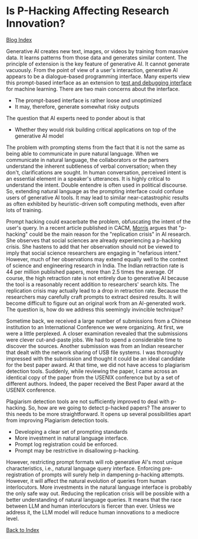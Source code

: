 # Is P-Hacking Affecting Research Innovation?

[Blog Index](../index.md)

Generative AI creates new text, images, or videos by training from massive data. It 
learns patterns from those data and generates similar content. The principle
of extension is the key feature of generative AI. It cannot generate vacuously. From the point of view of a 
user's interaction, generative AI appears to be a dialogue-based 
programming interface. Many experts view this prompt-based interface as an extension to 
[test and debugging interface](https://dl.acm.org/doi/pdf/10.1145/3673861) for machine learning. 
There are two main concerns about the interface. 
- The prompt-based interface is rather loose and unoptimized
- It may, therefore, generate somewhat risky outputs

The question that AI experts need to ponder about is that 
- Whether they would risk building critical applications on top of the generative AI model

The problem with prompting stems from the fact that it is not the same as being able to communicate in 
pure natural language. When we communicate in natural language, the collaborators or the partners
understand the inherent subtleness of verbal conversation; when they don't, clarifications are sought. 
In human conversation, perceived intent is an essential element in a speaker's utterances. It is highly
critical to understand the intent. Double entendre is often used in political discourse. So, extending 
natural language as the prompting interface could confuse users of generative AI tools. 
It may lead to similar near-catastrophic results as often exhibited by heuristic-driven soft 
computing methods, even after lots of training.

Prompt hacking could exacerbate the problem, obfuscating the intent of the user's query. In a recent
article published in CACM, [Morris](https://dl.acm.org/doi/pdf/10.1145/3673861) argues that "p-hacking"
could be the main reason for the "replication crisis" in AI research. She observes that social sciences 
are already experiencing a p-hacking crisis. She hastens to add that her observation should not be 
viewed to imply that social science researchers are engaging in "nefarious intent." However, much of 
her observations may extend equally well to the context of science and engineering research in India.
The Indian retraction rate is 44 per million published papers, more than 2.5 times the average. 
Of course, the high retraction rate is not entirely due to generative AI because the tool is a 
reasonably recent addition to researchers' search kits. The replication crisis may actually lead to 
a drop in retraction rate. Because the researchers may carefully craft prompts to extract 
desired results. It will become difficult to figure out an original work from an AI-generated work.
The question is, how do we address this seemingly invincible technique? 

Sometime back, we received a large number of submissions from a Chinese institution to an
International Conference we were organizing. At first, we were a little perplexed. A closer examination
revealed that the submissions were clever cut-and-paste jobs. We had to spend a considerable time to 
discover the sources. Another submission was from an Indian researcher that dealt with the network 
sharing of USB file systems. I was thoroughly impressed with the submission and thought it could be 
an ideal candidate for the best paper award. At that time, we did not have access to plagiarism 
detection tools. Suddenly, while reviewing the paper, I came across an identical copy of the paper
from the USENIX conference but by a set of different authors. Indeed, the paper received the Best Paper 
award at the USENIX conference. 

Plagiarism detection tools are not sufficiently improved to deal with p-hacking. So, how are we going to
detect p-hacked papers? The answer to this needs to be more straightforward. It opens up several 
possibilities apart from improving Plagiarism detection tools.
- Developing a clear set of prompting standards
- More investment in natural language interface.
- Prompt log registration could be enforced.
- Prompt may be restrictive in disallowing p-hacking.

However, restricting prompt formats will rob generative AI's most unique characteristics, i.e., 
natural language query interface. Enforcing pre-registration of prompts will surely help in dampening 
p-hacking attempts. However, it will affect the natural evolution of queries from human interlocutors. 
More investments in the natural language interface is probably the only safe way out. Reducing the
replication crisis will be possible with a better understanding of natural language queries. It means
that the race between LLM and human interlocutors is fiercer than ever. Unless we address it, the LLM
model will reduce human innovations to a mediocre level. 
 
[Back to Index](../index.md)
